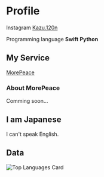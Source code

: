 # Profile

Instagram [Kazu.120n](https://www.instagram.com/kazu.120n/)

Programming language **Swift** **Python**

## My Service

[MorePeace](https://morepeace.webnode.jp)

###  About MorePeace

Comming soon...

## I am Japanese

I can't speak English.

## Data

![Top Languages Card](https://github-readme-stats.vercel.app/api/top-langs/?username=Kondo-Kazushi&bg_color=30,e96443,904e95$title_color=fff&text_color=fff)